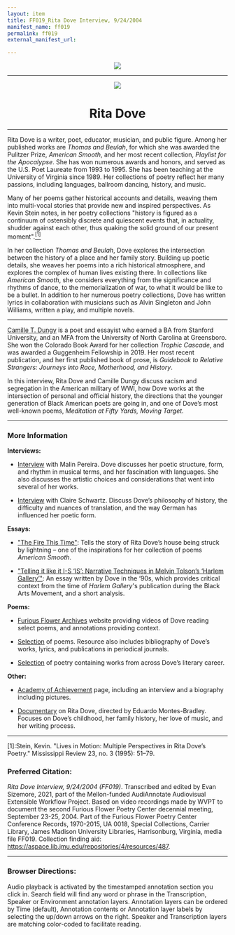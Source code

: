 ```yaml
---
layout: item
title: FF019_Rita Dove Interview, 9/24/2004
manifest_name: ff019
permalink: ff019
external_manifest_url: 

---
```

<!-- Add an essay or interpretive material below this line,
using HTML or markdown.  Do not modify this file above this line -->
<p style="text-align:center"><img src="https://www.jmu.edu/_images/furiousflower/furious-flower-logo.jpg"></p>
<hr>
<p style="text-align:center"><img src="https://furiousflower.org/wp-content/uploads/2019/04/rita.jpg"></p>
<h1 style="text-align:center">Rita Dove</h1>
<hr>
<p> Rita Dove is a writer, poet, educator, musician, and public figure. Among her published works are <i>Thomas and Beulah</i>, for which she was awarded the Pulitzer Prize, <i>American Smooth</i>, and her most recent collection, <i>Playlist for the Apocalypse</i>. She has won numerous awards and honors, and served as the U.S. Poet Laureate from 1993 to 1995. She has been teaching at the University of Virginia since 1989. Her collections of poetry reflect her many passions, including languages, ballroom dancing, history, and music. 
<p>Many of her poems gather historical accounts and details, weaving them into multi-vocal stories that provide new and inspired perspectives. As Kevin Stein notes, in her poetry collections "history is figured as a continuum of ostensibly discrete and quiescent events that, in actuality, shudder against each other, thus quaking the solid ground of our present moment".<a href="#fn1"><sup>[1]</sup></a></p>
In her collection <i>Thomas and Beulah</i>, Dove explores the intersection between the history of a place and her family story. Building up poetic details, she weaves her poems into a rich historical atmosphere, and explores the complex of human lives existing there. In collections like <i>American Smooth</i>, she considers everything from the significance and rhythms of dance, to the memorialization of war, to what it would be like to be a bullet. In addition to her numerous poetry collections, Dove has written lyrics in collaboration with musicians such as Alvin Singleton and John Williams, written a play, and multiple novels.</p>
<hr>
<p><a href="https://camilledungy.com/bio">Camille T. Dungy</a> is a poet and essayist who earned a BA from Stanford University, and an MFA from the University of North Carolina at Greensboro. She won the Colorado Book Award for her collection <i>Trophic Cascade</i>, and was awarded a Guggenheim Fellowship in 2019. Her most recent publication, and her first published book of prose, is <i>Guidebook to Relative Strangers: Journeys into Race, Motherhood, and History</i>.</p>
<p>In this interview, Rita Dove and Camille Dungy discuss racism and segregation in the American military of WWI, how Dove works at the intersection of personal and official history, the directions that the younger generation of Black American poets are going in, and one of Dove’s most well-known poems, <i>Meditation at Fifty Yards, Moving Target</i>.</p>
<hr>
<h3>More Information</h3>
<b>Interviews:</b>
<ul><li><p><a href="https://www.jstor.org/stable/1208910
">Interview</a> with Malin Pereira. Dove discusses her poetic structure, form, and rhythm in musical terms, and her fascination with languages. She also discusses the artistic choices and considerations that went into several of her works.</p></li></ul>
<ul><li><p><a href="https://www.jstor.org/stable/26447141
">Interview</a> with Claire Schwartz. Discuss Dove’s philosophy of history, the difficulty and nuances of translation, and the way German has influenced her poetic form.</p></li></ul>
<b>Essays:</b>
<ul><li><p><a href="https://www.jstor.org/stable/27654893
">"The Fire This Time"</a>: Tells the story of Rita Dove’s house being struck by lightning – one of the inspirations for her collection of poems <i>American Smooth</i>.</p></li></ul>
<ul><li><p><a href="https://www.jstor.org/stable/40375707
">"Telling it like it I-S ‘IS’: Narrative Techniques in Melvin Tolson’s ‘Harlem Gallery’"</a>: An essay written by Dove in the ‘90s, which provides critical context from the time of <i>Harlem Gallery</i>'s publication during the Black Arts Movement, and a short analysis.</p></li></ul>
<b>Poems:</b>
<ul><li><p><a href="https://furiousflower.org/rita-dove/">Furious Flower Archives</a> website providing videos of Dove reading select poems, and annotations providing context.</p></li></ul>
<ul><li><p><a href="https://www.poetryfoundation.org/poets/rita-dove">Selection</a> of poems. Resource also includes bibliography of Dove’s works, lyrics, and publications in periodical journals.</p></li></ul>
<ul><li><p><a href="https://poets.org/poet/rita-dove">Selection</a> of poetry containing works from across Dove’s literary career.</p></li></ul>
<b>Other:</b>
<ul><li><p><a href="https://achievement.org/achiever/rita-dove">Academy of Achievement</a> page, including an interview and a biography including pictures.</p></li></ul>
<ul><li><p><a href="https://youtu.be/mao8itrJafI">Documentary</a> on Rita Dove, directed by Eduardo Montes-Bradley. Focuses on Dove’s childhood, her family history, her love of music, and her writing process.</p></li></ul>
<hr>
<p><a name="fn1">[1]</a>:Stein, Kevin. "Lives in Motion: Multiple Perspectives in Rita Dove’s Poetry." Mississippi Review 23, no. 3 (1995): 51–79.</p>
<h3>Preferred Citation:</h3>
<i>Rita Dove Interview, 9/24/2004 (FF019)</i>. Transcribed and edited by Evan Sizemore, 2021, part of the Mellon-funded AudiAnnotate Audiovisual Extensible Workflow Project. Based on video recordings made by WVPT to document the second Furious Flower Poetry Center decennial meeting, September 23-25, 2004. Part of the Furious Flower Poetry Center Conference Records, 1970-2015, UA 0018, Special Collections, Carrier Library, James Madison University Libraries, Harrisonburg, Virginia, media file FF019. Collection finding aid: <a href="https://aspace.lib.jmu.edu/repositories/4/resources/487">https://aspace.lib.jmu.edu/repositories/4/resources/487</a>.
<hr>
<h3>Browser Directions:</h3> 
Audio playback is activated by the timestamped annotation section you click in. Search field will find any word or phrase in the Transcription, Speaker or Environment annotation layers. Annotation layers can be ordered by Time (default), Annotation contents or Annotation layer labels by selecting the up/down arrows on the right. Speaker and Transcription layers are matching color-coded to facilitate reading.
